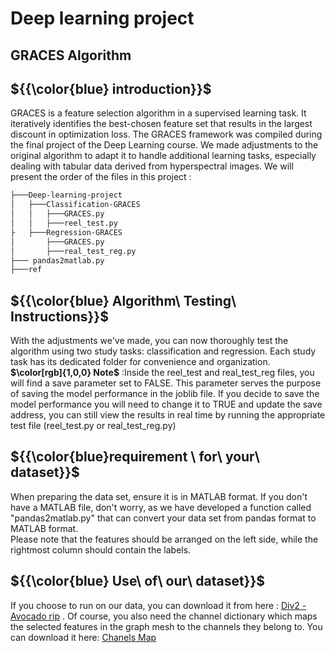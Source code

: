# Deep learning project
## GRACES Algorithm  
## ${{\color{blue} introduction}}$
GRACES is a feature selection algorithm in a supervised learning task. It iteratively identifies the best-chosen feature set that results in the largest discount in optimization loss.
The GRACES framework was compiled during the final project of the Deep Learning course. We made adjustments to the original algorithm to adapt it to handle additional learning tasks, especially dealing with tabular data derived from hyperspectral images.
We will present the order of the files in this project : 
```bash
├───Deep-learning-project
│   ├───Classification-GRACES
│   │   ├───GRACES.py
│   │   ├───reel_test.py
├   ├───Regression-GRACES
│       ├───GRACES.py
│       ├───real_test_reg.py
├─── pandas2matlab.py
├───ref
```
## ${{\color{blue} Algorithm\ Testing\ Instructions}}$
With the adjustments we've made, you can now thoroughly test the algorithm using two study tasks: classification and regression. Each study task has its dedicated folder for convenience and organization.<br/>
**$\color[rgb]{1,0,0} Note$** :Inside the reel_test and real_test_reg files, you will find a save parameter set to FALSE. This parameter serves the purpose of saving the model performance in the joblib file. If you decide to save the model performance you will need to change it to TRUE and update the save address, you can still view the results in real time by running the appropriate test file (reel_test.py or real_test_reg.py)
<br/>
## ${{\color{blue}requirement \ for\ your\ dataset}}$
When preparing the data set, ensure it is in MATLAB format. If you don't have a MATLAB file, don't worry, as we have developed a function called "pandas2matlab.py" that can convert your data set from pandas format to MATLAB format.<br/>
Please note that the features should be arranged on the left side, while the rightmost column should contain the labels.
## ${{\color{blue} Use\ of\ our\ dataset}}$
If you choose to run on our data, you can download it from here :  [Div2 - Avocado rip](https://drive.google.com/file/d/1BSMCcL70B7l2qSsFt9UuDqZE9YH7ex_a/view?usp=sharing) .
Of course, you also need the channel dictionary which maps the selected features in the graph mesh to the channels they belong to. You can download it here: [Chanels Map](https://drive.google.com/file/d/1WDFbvx429OtqBGTwOGFOtsu0nm_Wv6UA/view?usp=sharing) 
